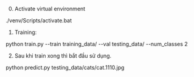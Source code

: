 0. Activate virtual environment

./venv/Scripts/activate.bat

1. Training: 

python train.py --train training_data/ --val testing_data/ --num_classes 2

2. Sau khi train xong thì bắt đầu sử dụng. 

python predict.py testing_data/cats/cat.1110.jpg


